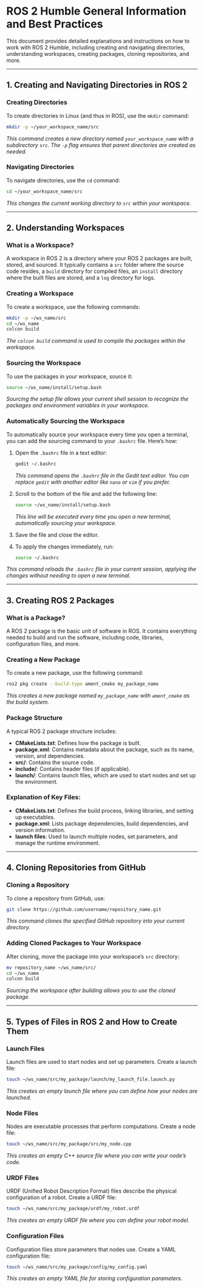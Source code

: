 # ROS 2 Humble General Information and Best Practices

This document provides detailed explanations and instructions on how to work with ROS 2 Humble, including creating and navigating directories, understanding workspaces, creating packages, cloning repositories, and more.

---

## 1. Creating and Navigating Directories in ROS 2

### Creating Directories
To create directories in Linux (and thus in ROS), use the `mkdir` command:
```bash
mkdir -p ~/your_workspace_name/src
```
*This command creates a new directory named `your_workspace_name` with a subdirectory `src`. The `-p` flag ensures that parent directories are created as needed.*

### Navigating Directories
To navigate directories, use the `cd` command:
```bash
cd ~/your_workspace_name/src
```
*This changes the current working directory to `src` within your workspace.*

---

## 2. Understanding Workspaces

### What is a Workspace?
A workspace in ROS 2 is a directory where your ROS 2 packages are built, stored, and sourced. It typically contains a `src` folder where the source code resides, a `build` directory for compiled files, an `install` directory where the built files are stored, and a `log` directory for logs.

### Creating a Workspace
To create a workspace, use the following commands:
```bash
mkdir -p ~/ws_name/src
cd ~/ws_name
colcon build
```
*The `colcon build` command is used to compile the packages within the workspace.*

### Sourcing the Workspace
To use the packages in your workspace, source it:
```bash
source ~/ws_name/install/setup.bash
```
*Sourcing the setup file allows your current shell session to recognize the packages and environment variables in your workspace.*

### Automatically Sourcing the Workspace
To automatically source your workspace every time you open a terminal, you can add the sourcing command to your `.bashrc` file. Here’s how:

1. Open the `.bashrc` file in a text editor:
   ```bash
   gedit ~/.bashrc
   ```
   *This command opens the `.bashrc` file in the Gedit text editor. You can replace `gedit` with another editor like `nano` or `vim` if you prefer.*

2. Scroll to the bottom of the file and add the following line:
   ```bash
   source ~/ws_name/install/setup.bash
   ```
   *This line will be executed every time you open a new terminal, automatically sourcing your workspace.*

3. Save the file and close the editor.

4. To apply the changes immediately, run:
   ```bash
   source ~/.bashrc
   ```

*This command reloads the `.bashrc` file in your current session, applying the changes without needing to open a new terminal.*

---

## 3. Creating ROS 2 Packages

### What is a Package?
A ROS 2 package is the basic unit of software in ROS. It contains everything needed to build and run the software, including code, libraries, configuration files, and more.

### Creating a New Package
To create a new package, use the following command:
```bash
ros2 pkg create --build-type ament_cmake my_package_name
```
*This creates a new package named `my_package_name` with `ament_cmake` as the build system.*

### Package Structure
A typical ROS 2 package structure includes:
- **CMakeLists.txt**: Defines how the package is built.
- **package.xml**: Contains metadata about the package, such as its name, version, and dependencies.
- **src/**: Contains the source code.
- **include/**: Contains header files (if applicable).
- **launch/**: Contains launch files, which are used to start nodes and set up the environment.

### Explanation of Key Files:
- **CMakeLists.txt**: Defines the build process, linking libraries, and setting up executables.
- **package.xml**: Lists package dependencies, build dependencies, and version information.
- **launch files**: Used to launch multiple nodes, set parameters, and manage the runtime environment.

---

## 4. Cloning Repositories from GitHub

### Cloning a Repository
To clone a repository from GitHub, use:
```bash
git clone https://github.com/username/repository_name.git
```
*This command clones the specified GitHub repository into your current directory.*

### Adding Cloned Packages to Your Workspace
After cloning, move the package into your workspace’s `src` directory:
```bash
mv repository_name ~/ws_name/src/
cd ~/ws_name
colcon build
```
*Sourcing the workspace after building allows you to use the cloned package.*

---

## 5. Types of Files in ROS 2 and How to Create Them

### Launch Files
Launch files are used to start nodes and set up parameters. Create a launch file:
```bash
touch ~/ws_name/src/my_package/launch/my_launch_file.launch.py
```
*This creates an empty launch file where you can define how your nodes are launched.*

### Node Files
Nodes are executable processes that perform computations. Create a node file:
```bash
touch ~/ws_name/src/my_package/src/my_node.cpp
```
*This creates an empty C++ source file where you can write your node’s code.*

### URDF Files
URDF (Unified Robot Description Format) files describe the physical configuration of a robot. Create a URDF file:
```bash
touch ~/ws_name/src/my_package/urdf/my_robot.urdf
```
*This creates an empty URDF file where you can define your robot model.*

### Configuration Files
Configuration files store parameters that nodes use. Create a YAML configuration file:
```bash
touch ~/ws_name/src/my_package/config/my_config.yaml
```
*This creates an empty YAML file for storing configuration parameters.*
